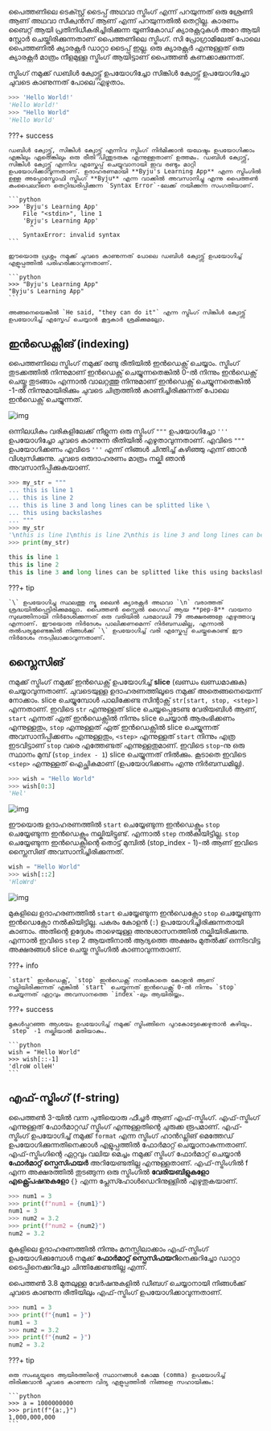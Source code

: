 പൈത്തണിലെ ടെക്സ്റ്റ് ടൈപ്പ് അഥവാ സ്ട്രിംഗ് എന്ന് പറയുന്നത് ഒരു ശ്രേണി ആണ് അഥവാ സീക്വന്‍സ് ആണ് എന്ന് പറയുന്നതില്‍ തെറ്റില്ല. കാരണം ബൈറ്റ് ആയി പ്രതിനിധീകരിച്ചിരിക്കുന്ന യൂണികോഡ് ക്യാരക്റ്ററുകള്‍ അറേ ആയി സ്റ്റോര്‍ ചെയ്തിരിക്കുന്നതാണ് പൈത്തണിലെ സ്ട്രിംഗ്. സി പ്രോഗ്രാമിലേത് പോലെ പൈത്തണില്‍ ക്യാരക്റ്റര്‍ ഡാറ്റാ ടൈപ്പ് ഇല്ല. ഒരു ക്യാരക്റ്റര്‍ എന്നുള്ളത് ഒരു ക്യാരക്റ്റര്‍ മാത്രം നീളമുള്ള സ്ട്രിംഗ് ആയിട്ടാണ് പൈത്തണ്‍ കണക്കാക്കുന്നത്.

സ്ട്രിംഗ് നമുക്ക് ഡബിള്‍ ക്വോട്ട്സ് ഉപയോഗിച്ചോ സിങ്കിള്‍ ക്വോട്ട്സ് ഉപയോഗിച്ചോ ചുവടെ കാണുന്നത് പോലെ എഴുതാം.

```python
>>> 'Hello World!'
'Hello World!'
>>> "Hello World"
'Hello World'
```

???+ success

    ഡബിള്‍ ക്വോട്ട്സ്, സിങ്കിള്‍ ക്വോട്ട്സ് എന്നിവ സ്ട്രിംഗ് നിര്‍മിക്കാന്‍ യഥേഷ്ടം ഉപയോഗിക്കാം എങ്കിലും ഏതെങ്കിലും ഒരു രീതി പിന്തുടരുക എന്നുള്ളതാണ് ഉത്തമം. ഡബിള്‍ ക്വോട്ട്സ്, സിങ്കിള്‍ ക്വോട്ട്സ് എന്നിവ എസ്കേപ്പ് ചെയ്യുവാനായി ഇവ രണ്ടും മാറ്റി ഉപയോഗിക്കാവുന്നതാണ്. ഉദാഹരണമായി **Byju's Learning App** എന്ന സ്ട്രിംഗില്‍ ഉള്ള അപ്പോസ്ട്രോഫി സ്ട്രിംഗ് **Byju** എന്ന വാക്കില്‍ അവസാനിച്ചു എന്നു പൈത്തണ്‍ കംപൈലറിനെ തെറ്റിദ്ധരിപ്പിക്കുന്ന `Syntax Error`-ലേക്ക് നയിക്കുന്ന സംഗതിയാണ്.
    
    ```python
	>>> 'Byju's Learning App'
  		File "<stdin>", line 1
    	'Byju's Learning App'
          ^
		SyntaxError: invalid syntax
    ```

    ഈയൊരു പ്രശ്നം നമുക്ക് ചുവടെ കാണുന്നത് പോലെ ഡബിള്‍ ക്വോട്ട്സ് ഉപയോഗിച്ച് എളുപ്പത്തില്‍ പരിഹരിക്കാവുന്നതാണ്.

    ```python
    >>> "Byju's Learning App"
    "Byju's Learning App"
    ```

    അങ്ങനെയെങ്കില്‍ `He said, "they can do it"` എന്ന സ്ട്രിംഗ് സിങ്കിള്‍ ക്വോട്ട്സ് ഉപയോഗിച്ച് എസ്കേപ് ചെയ്യാന്‍ കൂട്ടുകാര്‍ ശ്രമിക്കുമല്ലോ.

## ഇന്‍ഡെക്സിങ് (indexing)

പൈത്തണിലെ സ്ട്രിംഗ് നമുക്ക് രണ്ടു രീതിയില്‍ ഇന്‍ഡെക്സ് ചെയ്യാം. സ്ട്രിംഗ് തുടക്കത്തില്‍ നിന്നുമാണ് ഇന്‍ഡെക്സ് ചെയ്യുന്നതെങ്കില്‍ 0-ല്‍ നിന്നും ഇന്‍ഡെക്സ് ചെയ്തു തുടങ്ങാം എന്നാല്‍ വാലറ്റത്തു നിന്നുമാണ് ഇന്‍ഡെക്സ് ചെയ്യുന്നതെങ്കില്‍ -1-ല്‍ നിന്നുമായിരിക്കും ചുവടെ ചിത്രത്തില്‍ കാണിച്ചിരിക്കുന്നത് പോലെ ഇന്‍ഡെക്സ് ചെയ്യുന്നത്.


![img]()

ഒന്നിലധികം വരികളിലേക്ക് നീളുന്ന ഒരു സ്ട്രിംഗ് `"""` ഉപയോഗിച്ചോ `'''` ഉപയോഗിച്ചോ ചുവടെ കാണുന്ന രീതിയില്‍ എഴുതാവുന്നതാണ്. എവിടെ `"""` ഉപയോഗിക്കണം എവിടെ `'''` എന്ന് നിങ്ങള്‍ ചിന്തിച്ച് കഴിഞ്ഞു എന്ന് ഞാന്‍ വിശ്വസിക്കുന്നു. ചുവടെ ഒരുദാഹരണം മാത്രം നല്കി ഞാന്‍ അവസാനിപ്പിക്കുകയാണ്.

```python
>>> my_str = """
... this is line 1
... this is line 2
... this is line 3 and long lines can be splitted like \
... this using backslashes
... """
>>> my_str
'\nthis is line 1\nthis is line 2\nthis is line 3 and long lines can be splitted like this using backslashes\n'
>>> print(my_str)

this is line 1
this is line 2
this is line 3 and long lines can be splitted like this using backslashes

```

???+ tip

    `\` ഉപയോഗിച്ച സ്ഥലത്തു ന്യൂ ലൈന്‍ ക്യാരക്റ്റര്‍ അഥവാ `\n` വരാത്തത് ശ്രദ്ധയില്‍പ്പെട്ടിരിക്കുമല്ലോ. പൈത്തണ്‍ സ്റ്റൈല്‍ ഗൈഡ് ആയ **pep-8** വായനാ സുഖത്തിനായി നിര്‍ദേശിക്കുന്നത് ഒരു വരിയില്‍ പരമാവധി 79 അക്ഷരങ്ങളേ എഴുത്താവൂ എന്നാണ്. ഈയൊരു നിര്‍ദേശം പാലിക്കണമെന്ന് നിര്‍ബന്ധമില്ല, എന്നാല്‍ തല്‍പര്യമുണ്ടെങ്കില്‍ നിങ്ങള്‍ക്ക് `\` ഉപയോഗിച്ച് വരി എസ്കേപ്പ് ചെയ്തുകൊണ്ട് ഈ നിര്‍ദേശം നടപ്പിലാക്കാവുന്നതാണ്.

## സ്ലൈസിങ്

നമുക്ക് സ്ട്രിംഗ് നമുക്ക് ഇന്‍ഡെക്സ് ഉപയോഗിച്ച് **slice** (ഖണ്ഡം ഖണ്ഡമാക്കുക) ചെയ്യാവുന്നതാണ്. ചുവടെയുള്ള ഉദാഹരണത്തിലൂടെ നമുക്ക് അതെങ്ങനെയെന്ന് നോക്കാം. slice ചെയ്യുമ്പോള്‍ പാലിക്കേണ്ട സിന്റാക്സ് `str[start, stop, <step>]` എന്നതാണ്. ഇവിടെ `str` എന്നുള്ളത് slice ചെയ്യപ്പെടേണ്ട വേരിയബിള്‍ ആണ്, `start` എന്നത് ഏത് ഇന്‍ഡെക്സില്‍ നിന്നും slice ചെയ്യാന്‍ ആരംഭിക്കണം എന്നുള്ളതും, `stop` എന്നുള്ളത് ഏത് ഇന്‍ഡെക്സില്‍ slice ചെയ്യുന്നത് അവസാനിപ്പിക്കണം എന്നുള്ളതും, `<step>` എന്നുള്ളത് `start` നിന്നും എത്ര ഇടവിട്ടാണ് `stop` വരെ എത്തേണ്ടത് എന്നുള്ളതുമാണ്. ഇവിടെ `stop`-നു ഒരു സ്ഥാനം മുമ്പ് (`stop_index - 1`) slice ചെയ്യുന്നത് നില്‍ക്കും. കൂടാതെ ഇവിടെ `<step>` എന്നുള്ളത് ഐച്ഛികമാണ് (ഉപയോഗിക്കണം എന്നു നിര്‍ബന്ധമില്ല).

```python
>>> wish = "Hello World"
>>> wish[0:3]
'Hel'
```

![img]()

ഈയൊരു ഉദാഹരണത്തില്‍ `start` ചെയ്യേണ്ടുന്ന ഇന്‍ഡെക്സും `stop` ചെയ്യേണ്ടുന്ന ഇന്‍ഡെക്സും നല്കിയിട്ടുണ്ട്. എന്നാല്‍ `step` നല്‍കിയിട്ടില്ല. `stop` ചെയ്യേണ്ടുന്ന ഇന്‍ഡെക്സിന്റെ തൊട്ട് മുമ്പില്‍ (stop_index - 1)-ല്‍ ആണ് ഇവിടെ സ്ലൈസിങ് അവസാനിച്ചിരിക്കുന്നത്. 


```python
wish = "Hello World"
>>> wish[::2]
'HloWrd'
```

![img]()

മുകളിലെ ഉദാഹരണത്തില്‍ `start` ചെയ്യേണ്ടുന്ന ഇന്‍ഡെക്സോ `stop` ചെയ്യേണ്ടുന്ന ഇന്‍ഡെക്സോ നല്‍കിയിട്ടില്ല. പകരം കോളന്‍ (`:`) ഉപയോഗിച്ചിരിക്കുന്നതായി കാണാം. അതിന്റെ ഉദ്ദേശം താഴെയുള്ള അനുശാസനത്തില്‍ നല്കിയിരിക്കുന്നു. എന്നാല്‍ ഇവിടെ `step` 2 ആയതിനാല്‍ ആദ്യത്തെ അക്ഷരം മുതല്‍ക്ക് ഒന്നിടവിട്ട അക്ഷരങ്ങള്‍ slice ചെയ്ത സ്ട്രിംഗില്‍ കാണാവുന്നതാണ്.

???+ info
	
    `start` ഇന്‍ഡെക്സ്, `stop` ഇന്‍ഡെക്സ് നാല്‍കാതെ കോളന്‍ ആണ് നല്കിയിരിക്കുന്നത് എങ്കില്‍ `start` ചെയ്യുന്നത് ഇന്‍ഡെക്സ് 0-ല്‍ നിന്നും `stop` ചെയ്യുന്നത് ഏറ്റവും അവസാനത്തെ `index`-ലും ആയിരിയ്ക്കും.

???+ success
	
	മുകള്‍പ്പറഞ്ഞ ആശയം ഉപയോഗിച്ച് നമുക്ക് സ്ട്രിംങ്ങിനെ പുറകോട്ടേക്കെഴുതാന്‍ കഴിയും. `step` -1 നല്കിയാല്‍ മതിയാകും.
	
	```python
	wish = "Hello World"
	>>> wish[::-1]
	'dlroW olleH'
	```

## എഫ്-സ്ട്രിംഗ് (f-string)

പൈത്തണ്‍ 3-യില്‍ വന്ന പുതിയൊരു ഫീച്ചര്‍ ആണ് എഫ്-സ്ട്രിംഗ്. എഫ്-സ്ട്രിംഗ് എന്നുള്ളത് ഫോര്‍മാറ്റഡ് സ്ട്രിംഗ് എന്നുള്ളതിന്റെ ചുരുക്ക രൂപമാണ്. എഫ്-സ്ട്രിംഗ് ഉപയോഗിച്ച്  നമുക്ക് `format` എന്ന സ്ട്രിംഗ് ഹാന്‍ഡ്ലിങ് മെത്തേഡ് ഉപയോഗിക്കുന്നതിനെക്കാള്‍ എളുപ്പത്തില്‍ ഫോര്‍മാറ്റ് ചെയ്യാനാകുന്നതാണ്. എഫ്-സ്ട്രിംഗിന്റെ ഏറ്റവും വലിയ മെച്ചം നമുക്ക് സ്ട്രിംഗ് ഫോര്‍മാറ്റ് ചെയ്യാന്‍ **ഫോര്‍മാറ്റ് സ്പെസിഫയര്‍** അറിയേണ്ടതില്ല എന്നുള്ളതാണ്. എഫ്-സ്ട്രിംഗില്‍ f എന്ന അക്ഷരത്തില്‍ തുടങ്ങുന്ന ഒരു സ്ട്രിംഗില്‍ **വേരിയബിളുകളോ എക്സ്പ്രെഷനുകളോ** `{}` എന്ന പ്ലേസ്ഹോള്‍ഡെറിനുള്ളില്‍ എഴുതുകയാണ്.

```python
>>> num1 = 3
>>> print(f"num1 = {num1}")
num1 = 3
>>> num2 = 3.2
>>> print(f"num2 = {num2}")
num2 = 3.2
```
മുകളിലെ ഉദാഹരണത്തില്‍ നിന്നും മനസ്സിലാക്കാം എഫ്-സ്ട്രിംഗ് ഉപയോഗിക്കുമ്പോള്‍ നമുക്ക് **ഫോര്‍മാറ്റ് സ്പെസിഫയറി**നെക്കുറിച്ചോ ഡാറ്റാ ടൈപ്പിനെക്കുറിച്ചോ ചിന്തിക്കേണ്ടതില്ല എന്ന്.

പൈത്തണ്‍ 3.8 മുതലുള്ള വേര്‍ഷനുകളില്‍ ഡീബഗ് ചെയ്യാനായി നിങ്ങള്‍ക്ക് ചുവടെ കാണുന്ന രീതിയിലും എഫ്-സ്ട്രിംഗ് ഉപയോഗിക്കാവുന്നതാണ്.

```python
>>> num1 = 3
>>> print(f"{num1 = }")
num1 = 3
>>> num2 = 3.2
>>> print(f"{num2 = }")
num2 = 3.2
```

???+ tip
	
    ഒരു സംഖ്യയുടെ ആയിരത്തിന്റെ സ്ഥാനങ്ങള്‍ കോമ്മ (comma) ഉപയോഗിച്ച് തിരിക്കുവാന്‍ ചുവടെ കാണുന്ന വിദ്യ എളുപ്പത്തില്‍ നിങ്ങളെ സഹായിക്കും:

    ```python
	>>> a = 1000000000
	>>> print(f"{a:,}")
	1,000,000,000
    ```
